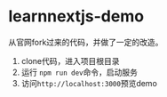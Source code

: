 # learnnextjs-demo
从官网fork过来的代码，并做了一定的改造。

1. clone代码，进入项目根目录
2. 运行 `npm run dev`命令，启动服务
3. 访问`http://localhost:3000`预览demo


